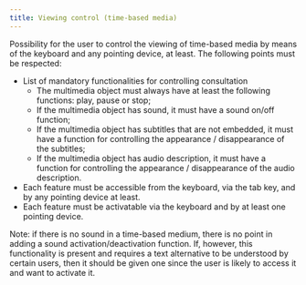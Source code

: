 ```yaml
---
title: Viewing control (time-based media)
---
```


Possibility for the user to control the viewing of time-based media by means of the keyboard and any pointing device, at least. The following points must be respected:

- List of mandatory functionalities for controlling consultation
  - The multimedia object must always have at least the following functions: play, pause or stop;
  - If the multimedia object has sound, it must have a sound on/off function;
  - If the multimedia object has subtitles that are not embedded, it must have a function for controlling the appearance / disappearance of the subtitles;
  - If the multimedia object has audio description, it must have a function for controlling the appearance / disappearance of the audio description.
- Each feature must be accessible from the keyboard, via the tab key, and by any pointing device at least.
- Each feature must be activatable via the keyboard and by at least one pointing device.

Note: if there is no sound in a time-based medium, there is no point in adding a sound activation/deactivation function. If, however, this functionality is present and requires a text alternative to be understood by certain users, then it should be given one since the user is likely to access it and want to activate it.
